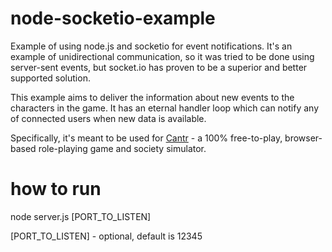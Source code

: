 # node-socketio-example
Example of using node.js and socketio for event notifications.
It's an example of unidirectional communication, so it was tried to be done using server-sent events,
but socket.io has proven to be a superior and better supported solution.

This example aims to deliver the information about new events to the characters in the game.
It has an eternal handler loop which can notify any of connected users when new data is available.

Specifically, it's meant to be used for [Cantr](https://cantr.net) - a 100% free-to-play, browser-based role-playing game and society simulator.

# how to run
node server.js [PORT_TO_LISTEN]

[PORT_TO_LISTEN] - optional, default is 12345
